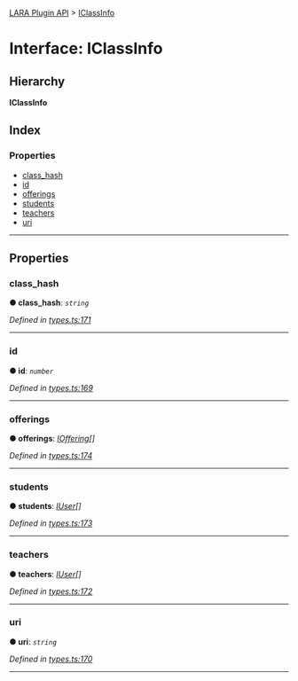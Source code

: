 [LARA Plugin API](../README.md) > [IClassInfo](../interfaces/iclassinfo.md)

# Interface: IClassInfo

## Hierarchy

**IClassInfo**

## Index

### Properties

* [class_hash](iclassinfo.md#class_hash)
* [id](iclassinfo.md#id)
* [offerings](iclassinfo.md#offerings)
* [students](iclassinfo.md#students)
* [teachers](iclassinfo.md#teachers)
* [uri](iclassinfo.md#uri)

---

## Properties

<a id="class_hash"></a>

###  class_hash

**● class_hash**: *`string`*

*Defined in [types.ts:171](../../../lara-typescript/src/plugin-api/types.ts#L171)*

___
<a id="id"></a>

###  id

**● id**: *`number`*

*Defined in [types.ts:169](../../../lara-typescript/src/plugin-api/types.ts#L169)*

___
<a id="offerings"></a>

###  offerings

**● offerings**: *[IOffering](ioffering.md)[]*

*Defined in [types.ts:174](../../../lara-typescript/src/plugin-api/types.ts#L174)*

___
<a id="students"></a>

###  students

**● students**: *[IUser](iuser.md)[]*

*Defined in [types.ts:173](../../../lara-typescript/src/plugin-api/types.ts#L173)*

___
<a id="teachers"></a>

###  teachers

**● teachers**: *[IUser](iuser.md)[]*

*Defined in [types.ts:172](../../../lara-typescript/src/plugin-api/types.ts#L172)*

___
<a id="uri"></a>

###  uri

**● uri**: *`string`*

*Defined in [types.ts:170](../../../lara-typescript/src/plugin-api/types.ts#L170)*

___

